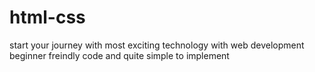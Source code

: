 # html-css
start your journey with most exciting technology with web development 
beginner freindly code and quite simple to implement
